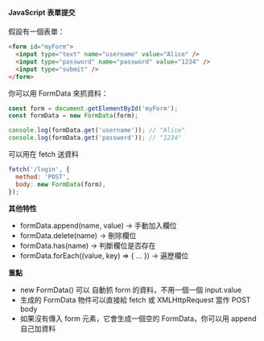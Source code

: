#### JavaScript 表單提交

假設有一個表單：

```html
<form id="myForm">
  <input type="text" name="username" value="Alice" />
  <input type="password" name="password" value="1234" />
  <input type="submit" />
</form>
```

你可以用 FormData 來抓資料：

```js
const form = document.getElementById('myForm');
const formData = new FormData(form);

console.log(formData.get('username')); // "Alice"
console.log(formData.get('password')); // "1234"
```

可以用在 fetch 送資料

```js
fetch('/login', {
  method: 'POST',
  body: new FormData(form),
});
```

**其他特性**

- formData.append(name, value) → 手動加入欄位
- formData.delete(name) → 刪除欄位
- formData.has(name) → 判斷欄位是否存在
- formData.forEach((value, key) => { ... }) → 遍歷欄位

**重點**

- new FormData() 可以 自動抓 form 的資料，不用一個一個 input.value
- 生成的 FormData 物件可以直接給 fetch 或 XMLHttpRequest 當作 POST body
- 如果沒有傳入 form 元素，它會生成一個空的 FormData，你可以用 append 自己加資料
